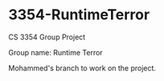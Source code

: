 # 3354-RuntimeTerror
CS 3354 Group Project

Group name: Runtime Terror

Mohammed's branch to work on the project.
